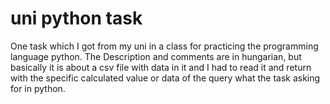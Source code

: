 # uni python task
One task which I got from my uni in a class for practicing the programming language python. The Description and comments are in hungarian, but basically it is about a csv file with data in it and I had to read it and return with the specific calculated value or data of the query what the task asking for in python. 

